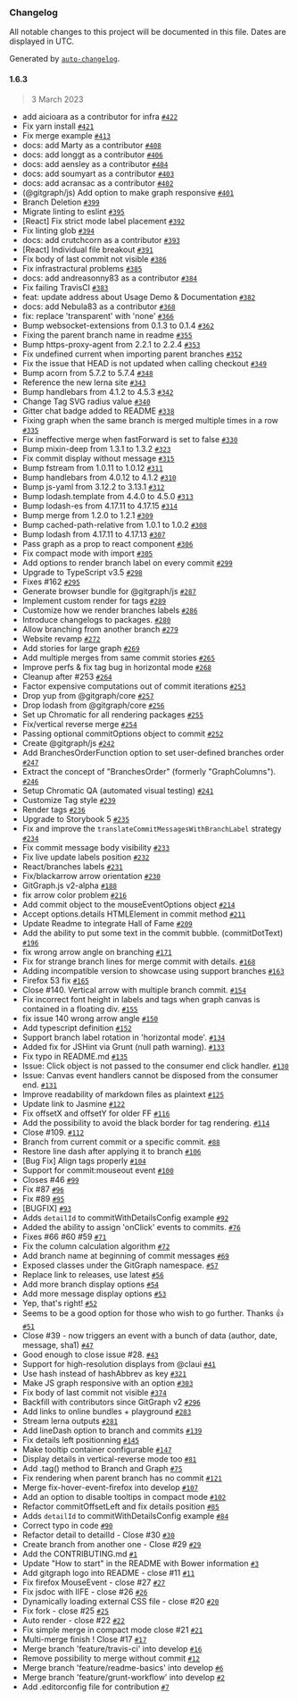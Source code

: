 ### Changelog

All notable changes to this project will be documented in this file. Dates are displayed in UTC.

Generated by [`auto-changelog`](https://github.com/CookPete/auto-changelog).

#### 1.6.3

> 3 March 2023

- add aicioara as a contributor for infra [`#422`](https://github.com/dolthub/gitgraph.js/pull/422)
- Fix yarn install [`#421`](https://github.com/dolthub/gitgraph.js/pull/421)
- Fix merge example [`#413`](https://github.com/dolthub/gitgraph.js/pull/413)
- docs: add Marty as a contributor [`#408`](https://github.com/dolthub/gitgraph.js/pull/408)
- docs: add longgt as a contributor [`#406`](https://github.com/dolthub/gitgraph.js/pull/406)
- docs: add aensley as a contributor [`#404`](https://github.com/dolthub/gitgraph.js/pull/404)
- docs: add soumyart as a contributor [`#403`](https://github.com/dolthub/gitgraph.js/pull/403)
- docs: add acransac as a contributor [`#402`](https://github.com/dolthub/gitgraph.js/pull/402)
- (@gitgraph/js) Add option to make graph responsive [`#401`](https://github.com/dolthub/gitgraph.js/pull/401)
- Branch Deletion [`#399`](https://github.com/dolthub/gitgraph.js/pull/399)
- Migrate linting to eslint [`#395`](https://github.com/dolthub/gitgraph.js/pull/395)
- [React] Fix strict mode label placement [`#392`](https://github.com/dolthub/gitgraph.js/pull/392)
- Fix linting glob [`#394`](https://github.com/dolthub/gitgraph.js/pull/394)
- docs: add crutchcorn as a contributor [`#393`](https://github.com/dolthub/gitgraph.js/pull/393)
- [React] Individual file breakout [`#391`](https://github.com/dolthub/gitgraph.js/pull/391)
- Fix body of last commit not visible [`#386`](https://github.com/dolthub/gitgraph.js/pull/386)
- Fix infrastractural problems [`#385`](https://github.com/dolthub/gitgraph.js/pull/385)
- docs: add andreasonny83 as a contributor [`#384`](https://github.com/dolthub/gitgraph.js/pull/384)
- Fix failing TravisCI [`#383`](https://github.com/dolthub/gitgraph.js/pull/383)
- feat: update address about Usage Demo & Documentation [`#382`](https://github.com/dolthub/gitgraph.js/pull/382)
- docs: add Nebula83 as a contributor [`#368`](https://github.com/dolthub/gitgraph.js/pull/368)
- fix: replace 'transparent' with 'none' [`#366`](https://github.com/dolthub/gitgraph.js/pull/366)
- Bump websocket-extensions from 0.1.3 to 0.1.4 [`#362`](https://github.com/dolthub/gitgraph.js/pull/362)
- Fixing the parent branch name in readme [`#355`](https://github.com/dolthub/gitgraph.js/pull/355)
- Bump https-proxy-agent from 2.2.1 to 2.2.4 [`#353`](https://github.com/dolthub/gitgraph.js/pull/353)
- Fix undefined current when importing parent branches [`#352`](https://github.com/dolthub/gitgraph.js/pull/352)
- Fix the issue that HEAD is not updated when calling checkout [`#349`](https://github.com/dolthub/gitgraph.js/pull/349)
- Bump acorn from 5.7.2 to 5.7.4 [`#348`](https://github.com/dolthub/gitgraph.js/pull/348)
- Reference the new lerna site [`#343`](https://github.com/dolthub/gitgraph.js/pull/343)
- Bump handlebars from 4.1.2 to 4.5.3 [`#342`](https://github.com/dolthub/gitgraph.js/pull/342)
- Change Tag SVG radius value [`#340`](https://github.com/dolthub/gitgraph.js/pull/340)
- Gitter chat badge added to README [`#338`](https://github.com/dolthub/gitgraph.js/pull/338)
- Fixing graph when the same branch is merged multiple times in a row [`#335`](https://github.com/dolthub/gitgraph.js/pull/335)
- Fix ineffective merge when fastForward is set to false [`#330`](https://github.com/dolthub/gitgraph.js/pull/330)
- Bump mixin-deep from 1.3.1 to 1.3.2 [`#323`](https://github.com/dolthub/gitgraph.js/pull/323)
- Fix commit display without message [`#315`](https://github.com/dolthub/gitgraph.js/pull/315)
- Bump fstream from 1.0.11 to 1.0.12 [`#311`](https://github.com/dolthub/gitgraph.js/pull/311)
- Bump handlebars from 4.0.12 to 4.1.2 [`#310`](https://github.com/dolthub/gitgraph.js/pull/310)
- Bump js-yaml from 3.12.2 to 3.13.1 [`#312`](https://github.com/dolthub/gitgraph.js/pull/312)
- Bump lodash.template from 4.4.0 to 4.5.0 [`#313`](https://github.com/dolthub/gitgraph.js/pull/313)
- Bump lodash-es from 4.17.11 to 4.17.15 [`#314`](https://github.com/dolthub/gitgraph.js/pull/314)
- Bump merge from 1.2.0 to 1.2.1 [`#309`](https://github.com/dolthub/gitgraph.js/pull/309)
- Bump cached-path-relative from 1.0.1 to 1.0.2 [`#308`](https://github.com/dolthub/gitgraph.js/pull/308)
- Bump lodash from 4.17.11 to 4.17.13 [`#307`](https://github.com/dolthub/gitgraph.js/pull/307)
- Pass graph as a prop to react component [`#306`](https://github.com/dolthub/gitgraph.js/pull/306)
- Fix compact mode with import [`#305`](https://github.com/dolthub/gitgraph.js/pull/305)
- Add options to render branch label on every commit [`#299`](https://github.com/dolthub/gitgraph.js/pull/299)
- Upgrade to TypeScript v3.5 [`#298`](https://github.com/dolthub/gitgraph.js/pull/298)
- Fixes #162 [`#295`](https://github.com/dolthub/gitgraph.js/pull/295)
- Generate browser bundle for @gitgraph/js [`#287`](https://github.com/dolthub/gitgraph.js/pull/287)
- Implement custom render for tags [`#289`](https://github.com/dolthub/gitgraph.js/pull/289)
- Customize how we render branches labels [`#286`](https://github.com/dolthub/gitgraph.js/pull/286)
- Introduce changelogs to packages. [`#280`](https://github.com/dolthub/gitgraph.js/pull/280)
- Allow branching from another branch [`#279`](https://github.com/dolthub/gitgraph.js/pull/279)
- Website revamp [`#272`](https://github.com/dolthub/gitgraph.js/pull/272)
- Add stories for large graph [`#269`](https://github.com/dolthub/gitgraph.js/pull/269)
- Add multiple merges from same commit stories [`#265`](https://github.com/dolthub/gitgraph.js/pull/265)
- Improve perfs & fix tag bug in horizontal mode [`#268`](https://github.com/dolthub/gitgraph.js/pull/268)
- Cleanup after #253 [`#264`](https://github.com/dolthub/gitgraph.js/pull/264)
- Factor expensive computations out of commit iterations [`#253`](https://github.com/dolthub/gitgraph.js/pull/253)
- Drop yup from @gitgraph/core [`#257`](https://github.com/dolthub/gitgraph.js/pull/257)
- Drop lodash from @gitgraph/core [`#256`](https://github.com/dolthub/gitgraph.js/pull/256)
- Set up Chromatic for all rendering packages [`#255`](https://github.com/dolthub/gitgraph.js/pull/255)
- Fix/vertical reverse merge [`#254`](https://github.com/dolthub/gitgraph.js/pull/254)
- Passing optional commitOptions object to commit [`#252`](https://github.com/dolthub/gitgraph.js/pull/252)
- Create @gitgraph/js [`#242`](https://github.com/dolthub/gitgraph.js/pull/242)
- Add BranchesOrderFunction option to set user-defined branches order [`#247`](https://github.com/dolthub/gitgraph.js/pull/247)
- Extract the concept of "BranchesOrder" (formerly "GraphColumns"). [`#246`](https://github.com/dolthub/gitgraph.js/pull/246)
- Setup Chromatic QA (automated visual testing) [`#241`](https://github.com/dolthub/gitgraph.js/pull/241)
- Customize Tag style [`#239`](https://github.com/dolthub/gitgraph.js/pull/239)
- Render tags [`#236`](https://github.com/dolthub/gitgraph.js/pull/236)
- Upgrade to Storybook 5 [`#235`](https://github.com/dolthub/gitgraph.js/pull/235)
- Fix and improve the `translateCommitMessagesWithBranchLabel` strategy [`#234`](https://github.com/dolthub/gitgraph.js/pull/234)
- Fix commit message body visibility [`#233`](https://github.com/dolthub/gitgraph.js/pull/233)
- Fix live update labels position [`#232`](https://github.com/dolthub/gitgraph.js/pull/232)
- React/branches labels [`#231`](https://github.com/dolthub/gitgraph.js/pull/231)
- Fix/blackarrow arrow orientation [`#230`](https://github.com/dolthub/gitgraph.js/pull/230)
- GitGraph.js v2-alpha [`#188`](https://github.com/dolthub/gitgraph.js/pull/188)
- fix arrow color problem [`#216`](https://github.com/dolthub/gitgraph.js/pull/216)
- Add commit object to the mouseEventOptions object [`#214`](https://github.com/dolthub/gitgraph.js/pull/214)
- Accept options.details HTMLElement in commit method [`#211`](https://github.com/dolthub/gitgraph.js/pull/211)
- Update Readme to integrate Hall of Fame [`#209`](https://github.com/dolthub/gitgraph.js/pull/209)
- Add the ability to put some text in the commit bubble. (commitDotText) [`#196`](https://github.com/dolthub/gitgraph.js/pull/196)
- fix wrong arrow angle on branching [`#171`](https://github.com/dolthub/gitgraph.js/pull/171)
- Fix for strange branch lines for merge commit with details. [`#168`](https://github.com/dolthub/gitgraph.js/pull/168)
- Adding incompatible version to showcase using support branches [`#163`](https://github.com/dolthub/gitgraph.js/pull/163)
- Firefox 53 fix [`#165`](https://github.com/dolthub/gitgraph.js/pull/165)
- Close #140. Vertical arrow with multiple branch commit. [`#154`](https://github.com/dolthub/gitgraph.js/pull/154)
- Fix incorrect font height in labels and tags when graph canvas is contained in a floating div. [`#155`](https://github.com/dolthub/gitgraph.js/pull/155)
- fix issue 140 wrong arrow angle [`#150`](https://github.com/dolthub/gitgraph.js/pull/150)
- Add typescript definition [`#152`](https://github.com/dolthub/gitgraph.js/pull/152)
- Support branch label rotation in 'horizontal mode'. [`#134`](https://github.com/dolthub/gitgraph.js/pull/134)
- Added fix for JSHint via Grunt (null path warning). [`#133`](https://github.com/dolthub/gitgraph.js/pull/133)
- Fix typo in README.md [`#135`](https://github.com/dolthub/gitgraph.js/pull/135)
- Issue: Click object is not passed to the consumer end click handler. [`#130`](https://github.com/dolthub/gitgraph.js/pull/130)
- Issue: Canvas event handlers cannot be disposed from the consumer end. [`#131`](https://github.com/dolthub/gitgraph.js/pull/131)
- Improve readability of markdown files as plaintext [`#125`](https://github.com/dolthub/gitgraph.js/pull/125)
- Update link to Jasmine [`#122`](https://github.com/dolthub/gitgraph.js/pull/122)
- Fix offsetX and offsetY for older FF [`#116`](https://github.com/dolthub/gitgraph.js/pull/116)
- Add the possibility to avoid the black border for tag rendering. [`#114`](https://github.com/dolthub/gitgraph.js/pull/114)
- Close #109. [`#112`](https://github.com/dolthub/gitgraph.js/pull/112)
- Branch from current commit or a specific commit. [`#88`](https://github.com/dolthub/gitgraph.js/pull/88)
- Restore line dash after applying it to branch [`#106`](https://github.com/dolthub/gitgraph.js/pull/106)
- [Bug Fix] Align tags properly [`#104`](https://github.com/dolthub/gitgraph.js/pull/104)
- Support for commit:mouseout event [`#100`](https://github.com/dolthub/gitgraph.js/pull/100)
- Closes #46 [`#99`](https://github.com/dolthub/gitgraph.js/pull/99)
- Fix #87 [`#96`](https://github.com/dolthub/gitgraph.js/pull/96)
- Fix #89 [`#95`](https://github.com/dolthub/gitgraph.js/pull/95)
- [BUGFIX] [`#93`](https://github.com/dolthub/gitgraph.js/pull/93)
- Adds `detailId` to commitWithDetailsConfig example [`#92`](https://github.com/dolthub/gitgraph.js/pull/92)
- Added the ability to assign 'onClick' events to commits. [`#76`](https://github.com/dolthub/gitgraph.js/pull/76)
- Fixes #66 #60 #59 [`#71`](https://github.com/dolthub/gitgraph.js/pull/71)
- Fix the column calculation algorithm [`#72`](https://github.com/dolthub/gitgraph.js/pull/72)
- Add branch name at beginning of commit messages [`#69`](https://github.com/dolthub/gitgraph.js/pull/69)
- Exposed classes under the GitGraph namespace. [`#57`](https://github.com/dolthub/gitgraph.js/pull/57)
- Replace link to releases, use latest [`#56`](https://github.com/dolthub/gitgraph.js/pull/56)
- Add more branch display options [`#54`](https://github.com/dolthub/gitgraph.js/pull/54)
- Add more message display options [`#53`](https://github.com/dolthub/gitgraph.js/pull/53)
- Yep, that's right! [`#52`](https://github.com/dolthub/gitgraph.js/pull/52)
- Seems to be a good option for those who wish to go further. Thanks :+1: [`#51`](https://github.com/dolthub/gitgraph.js/pull/51)
- Close #39 - now triggers an event with a bunch of data (author, date, message, sha1) [`#47`](https://github.com/dolthub/gitgraph.js/pull/47)
- Good enough to close issue #28. [`#43`](https://github.com/dolthub/gitgraph.js/pull/43)
- Support for high-resolution displays from @claui [`#41`](https://github.com/dolthub/gitgraph.js/pull/41)
- Use hash instead of hashAbbrev as key [`#321`](https://github.com/dolthub/gitgraph.js/issues/321)
- Make JS graph responsive with an option [`#303`](https://github.com/dolthub/gitgraph.js/issues/303)
- Fix body of last commit not visible [`#374`](https://github.com/dolthub/gitgraph.js/issues/374)
- Backfill with contributors since GitGraph v2 [`#296`](https://github.com/dolthub/gitgraph.js/issues/296)
- Add links to online bundles + playground [`#283`](https://github.com/dolthub/gitgraph.js/issues/283)
- Stream lerna outputs [`#281`](https://github.com/dolthub/gitgraph.js/issues/281)
- Add lineDash option to branch and commits [`#139`](https://github.com/dolthub/gitgraph.js/issues/139)
- Fix details left positionning [`#145`](https://github.com/dolthub/gitgraph.js/issues/145)
- Make tooltip container configurable [`#147`](https://github.com/dolthub/gitgraph.js/issues/147)
- Display details in vertical-reverse mode too [`#81`](https://github.com/dolthub/gitgraph.js/issues/81)
- Add .tag() method to Branch and Graph [`#75`](https://github.com/dolthub/gitgraph.js/issues/75)
- Fix rendering when parent branch has no commit [`#121`](https://github.com/dolthub/gitgraph.js/issues/121)
- Merge fix-hover-event-firefox into develop [`#107`](https://github.com/dolthub/gitgraph.js/issues/107)
- Add an option to disable tooltips in compact mode [`#102`](https://github.com/dolthub/gitgraph.js/issues/102)
- Refactor commitOffsetLeft and fix details position [`#85`](https://github.com/dolthub/gitgraph.js/issues/85)
- Adds `detailId` to commitWithDetailsConfig example [`#84`](https://github.com/dolthub/gitgraph.js/issues/84)
- Correct typo in code [`#90`](https://github.com/dolthub/gitgraph.js/issues/90)
- Refactor detail to detailId - Close #30 [`#30`](https://github.com/dolthub/gitgraph.js/issues/30)
- Create branch from another one - Close #29 [`#29`](https://github.com/dolthub/gitgraph.js/issues/29)
- Add the CONTRIBUTING.md [`#1`](https://github.com/dolthub/gitgraph.js/issues/1)
- Update "How to start" in the README with Bower information [`#3`](https://github.com/dolthub/gitgraph.js/issues/3)
- Add gitgraph logo into README - close #11 [`#11`](https://github.com/dolthub/gitgraph.js/issues/11)
- Fix firefox MouseEvent - close #27 [`#27`](https://github.com/dolthub/gitgraph.js/issues/27)
- Fix jsdoc with IIFE - close #26 [`#26`](https://github.com/dolthub/gitgraph.js/issues/26)
- Dynamically loading external CSS file - close #20 [`#20`](https://github.com/dolthub/gitgraph.js/issues/20)
- Fix fork - close #25 [`#25`](https://github.com/dolthub/gitgraph.js/issues/25)
- Auto render - close #22 [`#22`](https://github.com/dolthub/gitgraph.js/issues/22)
- Fix simple merge in compact mode close #21 [`#21`](https://github.com/dolthub/gitgraph.js/issues/21)
- Multi-merge finish ! Close #17 [`#17`](https://github.com/dolthub/gitgraph.js/issues/17)
- Merge branch 'feature/travis-ci' into develop [`#16`](https://github.com/dolthub/gitgraph.js/issues/16)
- Remove possibility to merge without commit [`#12`](https://github.com/dolthub/gitgraph.js/issues/12)
- Merge branch 'feature/readme-basics' into develop [`#6`](https://github.com/dolthub/gitgraph.js/issues/6)
- Merge branch 'feature/grunt-workflow' into develop [`#2`](https://github.com/dolthub/gitgraph.js/issues/2)
- Add .editorconfig file for contribution [`#7`](https://github.com/dolthub/gitgraph.js/issues/7)

